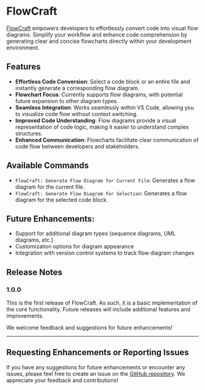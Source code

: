 # FlowCraft

[FlowCraft](https://flowcraft.app) empowers developers to effortlessly convert code into visual flow diagrams. Simplify your workflow and enhance code comprehension by generating clear and concise flowcharts directly within your development environment.

## Features

- **Effortless Code Conversion**: Select a code block or an entire file and instantly generate a corresponding flow diagram.
- **Flowchart Focus**: Currently supports flow diagrams, with potential future expansion to other diagram types.
- **Seamless Integration**: Works seamlessly within VS Code, allowing you to visualize code flow without context switching.
- **Improved Code Understanding**: Flow diagrams provide a visual representation of code logic, making it easier to understand complex structures.
- **Enhanced Communication**: Flowcharts facilitate clear communication of code flow between developers and stakeholders.

## Available Commands

- `FlowCraft: Generate Flow Diagram for Current File`: Generates a flow diagram for the current file.
- `FlowCraft: Generate Flow Diagram for Selection`: Generates a flow diagram for the selected code block.

## Future Enhancements:

- Support for additional diagram types (sequence diagrams, UML diagrams, etc.)
- Customization options for diagram appearance
- Integration with version control systems to track flow diagram changes

## Release Notes

### 1.0.0

This is the first release of FlowCraft. As such, it is a basic implementation of the core functionality. Future releases will include additional features and improvements.

We welcome feedback and suggestions for future enhancements!

---

## Requesting Enhancements or Reporting Issues

If you have any suggestions for future enhancements or encounter any issues, please feel free to create an issue on the [GitHub repository](https://github.com/shagunmistry/FlowCraft-VsCode-Extension). We appreciate your feedback and contributions!
